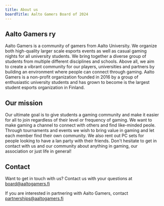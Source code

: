 ```yaml
---
title: About us
boardTitle: Aalto Gamers Board of 2024
---
```

## Aalto Gamers ry

Aalto Gamers is a community of gamers from Aalto University. We organize both high-quality larger scale esports events as well as casual gaming nights for all university students. We bring together a diverse group of students from multiple different disciplines and schools. Above all, we aim to create a vibrant community for our players, universities and partners by building an environment where people can connect through gaming. Aalto Gamers is a non-profit organization founded in 2016 by a group of enthusiastic university students and has grown to become is the largest student esports organization in Finland.

## Our mission

Our ultimate goal is to give students a gaming community and make it easier for all to join regardless of their level or frequency of gaming. We want to make gaming a channel to connect with others and find like-minded peole. Through tournaments and events we wish to bring value in gaming and let each member find their own community. We also rent out PC sets for people looking to have a lan party with their friends. Don't hesitate to get in contact with us and our community about anything in gaming, our association or just life in general!

## Contact

Want to get in touch with us? Contact us with your questions at \
[board@aaltogamers.fi](mailto:board@aaltogamers.fi)

If you are interested in partnering with Aalto Gamers, contact \
[partnerships@aaltogamers.fi](#)
